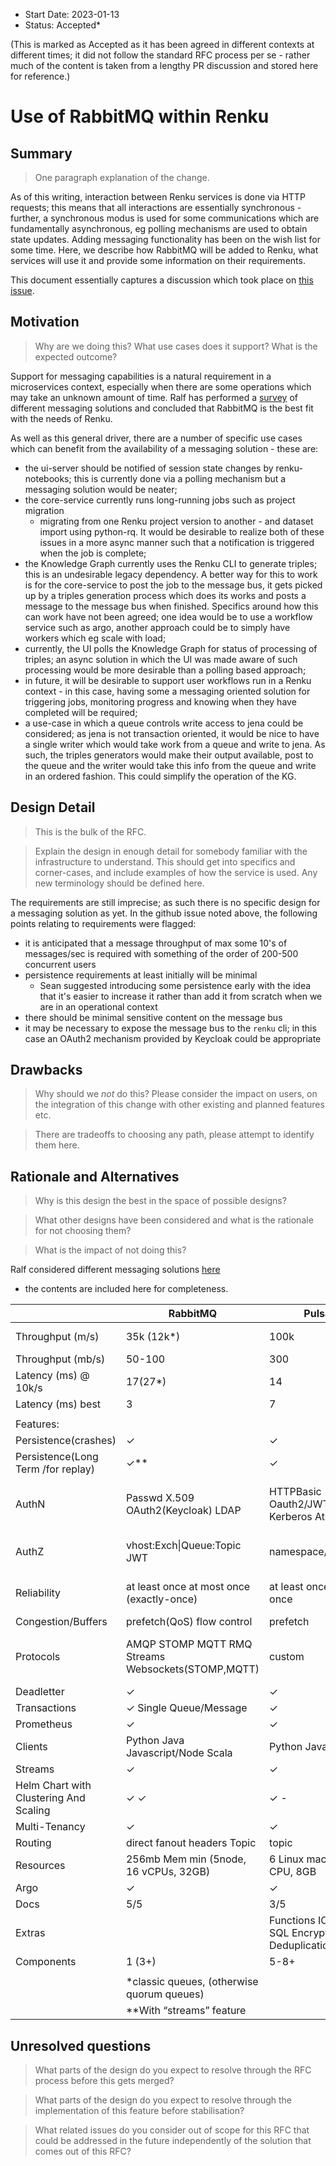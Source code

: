 - Start Date: 2023-01-13
- Status: Accepted*

(This is marked as Accepted as it has been agreed in different contexts at
different times; it did not follow the standard RFC process per se - rather
much of the content is taken from a lengthy PR discussion and stored here for
reference.)

# Use of RabbitMQ within Renku

## Summary

> One paragraph explanation of the change.

As of this writing, interaction between Renku services is done via HTTP
requests; this means that all interactions are essentially synchronous -
further, a synchronous modus is used for some communications which are
fundamentally asynchronous, eg polling mechanisms are used to obtain state
updates. Adding messaging functionality has been on the wish list for some
time. Here, we describe how RabbitMQ will be added to Renku, what services will
use it and provide some information on their requirements.

This document essentially captures a discussion which took place on [this issue](https://github.com/SwissDataScienceCenter/renku/pull/2872).

## Motivation

> Why are we doing this? What use cases does it support? What is the expected
outcome?

Support for messaging capabilities is a natural requirement in a microservices
context, especially when there are some operations which may take an unknown
amount of time. Ralf has performed a
[survey](https://docs.google.com/spreadsheets/d/138apZ6QOLIkUSdiyViGVYbCMIb9-1RX20b0wJXJpiSc/edit?usp=sharing)
of different messaging solutions and concluded that RabbitMQ is the best fit
with the needs of Renku.

As well as this general driver, there are a number of specific use cases which
can benefit from the availability of a messaging solution - these are:

- the ui-server should be notified of session state changes by renku-notebooks;
  this is currently done via a polling mechanism but a messaging solution would
  be neater;
- the core-service currently runs long-running jobs such as project migration
  - migrating from one Renku project version to another - and dataset import using
  python-rq. It would be desirable to realize both of these issues in a more
  async manner such that a notification is triggered when the job is complete;
- the Knowledge Graph currently uses the Renku CLI to generate triples; this is an
  undesirable legacy dependency. A better way for this to work is for the
  core-service to post the job to the message bus, it gets picked up by a
  triples generation process which does its works and posts a message to the
  message bus when finished. Specifics around how this can work have not been
  agreed; one idea would be to use a workflow service such as argo, another
  approach could be to simply have workers which eg scale with load;
- currently, the UI polls the Knowledge Graph for status of processing of
  triples; an async solution in which the UI was made aware of such processing
  would be more desirable than a polling based approach;
- in future, it will be desirable to support user workflows run in a Renku context -
  in this case, having some a messaging oriented solution for triggering jobs, 
  monitoring progress and knowing when they have completed will be required;
- a use-case in which a queue controls write access to jena could be considered;
  as jena is not transaction oriented, it would be nice to have a single writer
  which would take work from a queue and write to jena. As such, the triples
  generators would make their output available, post to the queue and the writer
  would take this info from the queue and write in an ordered fashion. This
  could simplify the operation of the KG.

## Design Detail

> This is the bulk of the RFC.

> Explain the design in enough detail for somebody
familiar with the infrastructure to understand. This should get into specifics and corner-cases,
and include examples of how the service is used. Any new terminology should be
defined here.

The requirements are still imprecise; as such there is no specific design for a
messaging solution as yet. In the github issue noted above, the following
points relating to requirements were flagged:

- it is anticipated that a message throughput of max some 10's of messages/sec
  is required with something of the order of 200-500 concurrent users
- persistence requirements at least initially will be minimal
  - Sean suggested introducing some persistence early with the idea that it's easier
    to increase it rather than add it from scratch when we are in an operational context
- there should be minimal sensitive content on the message bus
- it may be necessary to expose the message bus to the `renku` cli; in this
  case an OAuth2 mechanism provided by Keycloak could be appropriate

## Drawbacks

> Why should we *not* do this? Please consider the impact on users,
on the integration of this change with other existing and planned features etc.

> There are tradeoffs to choosing any path, please attempt to identify them here.

## Rationale and Alternatives

> Why is this design the best in the space of possible designs?

> What other designs have been considered and what is the rationale for not choosing them?

> What is the impact of not doing this?


Ralf considered different messaging solutions
[here](https://docs.google.com/spreadsheets/d/138apZ6QOLIkUSdiyViGVYbCMIb9-1RX20b0wJXJpiSc/edit?usp=sharing)
- the contents are included here for completeness.

|                                         | RabbitMQ                                           | Pulsar                                          | NATS                                    | Kafka |
|-----------------------------------------|----------------------------------------------------|-------------------------------------------------|-----------------------------------------|-------|
| Throughput (m/s)                        |                                         35k (12k*) |                                            100k |                            200k+(100k*) | 200k+ |
| Throughput (mb/s)                       |                                             50-100 |                                             300 |                                500(50*) |   600 |
| Latency (ms) @ 10k/s                    |                                            17(27*) |                                              14 |                                      20 |  4-10 |
| Latency (ms) best                       |                                                  3 |                                               7 |                                       2 |     3 |
|                                         |                                                    |                                                 |                                         |       |
| Features:                               |                                                    |                                                 |                                         |       |
| Persistence(crashes)                    |                                                  ✓ |                                               ✓ |                                       ✓ |       |
| Persistence(Long Term /for replay)      |                                                ✓** |                                               ✓ |                                       ✓ |       |
| AuthN                                   |                Passwd  X.509 OAuth2(Keycloak) LDAP |        HTTPBasic Oauth2/JWT TLS Kerberos Athenz |       Passwd Token TLS NKEY JWT(custom) |       |
| AuthZ                                   |                        vhost:Exch\|Queue:Topic JWT |                             namespace/topics(?) |             subjects (replies) Accounts |       |
| Reliability                             |          at least once at most once (exactly-once) |                      at least once exactly once | at least once at most once Exactly-once |       |
| Congestion/Buffers                      |                         prefetch(QoS) flow control |                                        prefetch |                                prefetch |       |
| Protocols                               | AMQP STOMP MQTT RMQ Streams Websockets(STOMP,MQTT) |                                          custom |      custom MQTT Websocket (Connectors) |       |
| Deadletter                              |                                                  ✓ |                                               ✓ |                                       x |       |
| Transactions                            |                             ✓ Single Queue/Message |                                               ✓ |                                       x |       |
| Prometheus                              |                                                  ✓ |                                               ✓ |                                       ✓ |       |
| Clients                                 |                  Python Java Javascript/Node Scala |                             Python Java Node.js |                     Python Java Node.js |       |
| Streams                                 |                                                  ✓ |                                               ✓ |                                       ✓ |       |
| Helm Chart with Clustering  And Scaling |                                                ✓ ✓ |                                             ✓ - |                                    ✓ ✓* |       |
| Multi-Tenancy                           |                                                  ✓ |                                               ✓ |                                       ✓ |       |
| Routing                                 |                        direct fanout headers Topic |                                           topic |                                   topic |       |
| Resources                               |              256mb Mem min (5node, 16 vCPUs, 32GB) |                     6 Linux machines 8 CPU, 8GB |                   1 CPU, 64MB (3 Nodes) |       |
| Argo                                    |                                                  ✓ |                                               ✓ |                                       ✓ |       |
| Docs                                    |                                                5/5 |                                             3/5 |                                     4/5 |       |
| Extras                                  |                                                    | Functions IO(Solr) SQL Encryption Deduplication |                   KV-Store Object Store |       |
| Components                              |                                             1 (3+) |                                            5-8+ |                                 1 (3/5) |       |
|                                         |                                                    |                                                 |                                         |       |
|                                         | *classic queues, (otherwise quorum queues)         |                                                 | *jetstream                              |       |
|                                         | **With “streams” feature                           |                                                 |                                         |       |


## Unresolved questions

> What parts of the design do you expect to resolve through the RFC process before this gets merged?

> What parts of the design do you expect to resolve through the implementation of this feature before stabilisation?

> What related issues do you consider out of scope for this RFC that could be addressed in the future independently of the solution that comes out of this RFC?
